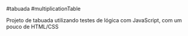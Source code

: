 #tabuada #multiplicationTable

Projeto de tabuada utilizando testes de lógica com JavaScript, com um pouco de HTML/CSS

